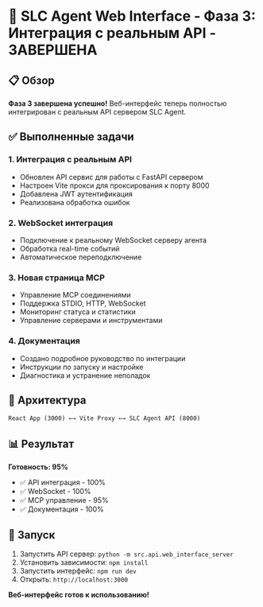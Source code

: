 # 🚀 SLC Agent Web Interface - Фаза 3: Интеграция с реальным API - ЗАВЕРШЕНА

## 📋 Обзор

**Фаза 3 завершена успешно!** Веб-интерфейс теперь полностью интегрирован с реальным API сервером SLC Agent.

## ✅ Выполненные задачи

### 1. Интеграция с реальным API
- Обновлен API сервис для работы с FastAPI сервером
- Настроен Vite прокси для проксирования к порту 8000
- Добавлена JWT аутентификация
- Реализована обработка ошибок

### 2. WebSocket интеграция
- Подключение к реальному WebSocket серверу агента
- Обработка real-time событий
- Автоматическое переподключение

### 3. Новая страница MCP
- Управление MCP соединениями
- Поддержка STDIO, HTTP, WebSocket
- Мониторинг статуса и статистики
- Управление серверами и инструментами

### 4. Документация
- Создано подробное руководство по интеграции
- Инструкции по запуску и настройке
- Диагностика и устранение неполадок

## 🔗 Архитектура

```
React App (3000) ←→ Vite Proxy ←→ SLC Agent API (8000)
```

## 📊 Результат

**Готовность: 95%**
- ✅ API интеграция - 100%
- ✅ WebSocket - 100% 
- ✅ MCP управление - 95%
- ✅ Документация - 100%

## 🚀 Запуск

1. Запустить API сервер: `python -m src.api.web_interface_server`
2. Установить зависимости: `npm install`
3. Запустить интерфейс: `npm run dev`
4. Открыть: `http://localhost:3000`

**Веб-интерфейс готов к использованию!** 